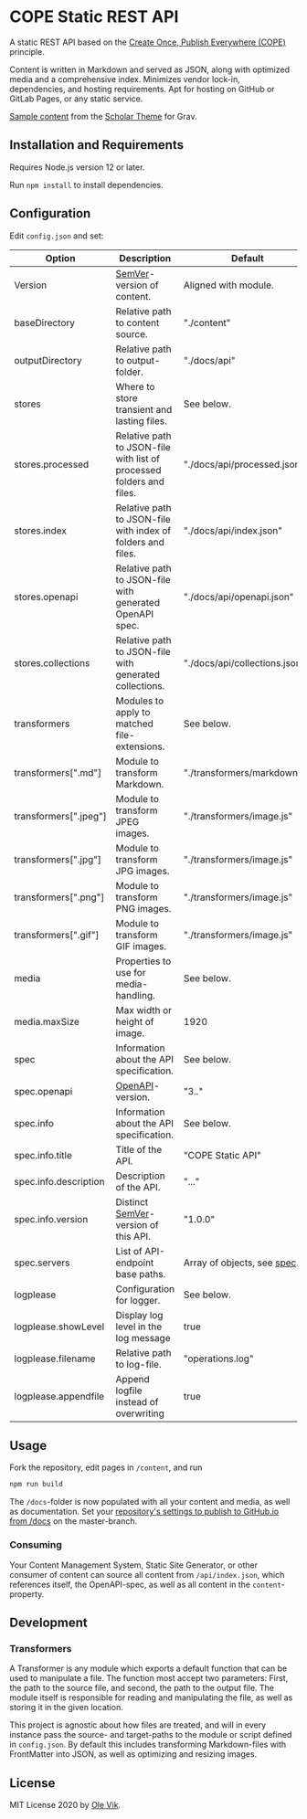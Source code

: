 # COPE Static REST API

A static REST API based on the [Create Once, Publish Everywhere (COPE)](https://www.programmableweb.com/news/cope-create-once-publish-everywhere/2009/10/13) principle.

Content is written in Markdown and served as JSON, along with optimized media and a comprehensive index. Minimizes vendor lock-in, dependencies, and hosting requirements. Apt for hosting on GitHub or GitLab Pages, or any static service.

[Sample content](https://github.com/OleVik/grav-skeleton-scholar/tree/master/user/pages) from the [Scholar Theme](https://github.com/OleVik/grav-theme-scholar) for Grav.

## Installation and Requirements

Requires Node.js version 12 or later.

Run `npm install` to install dependencies.

## Configuration

Edit `config.json` and set:

| Option | Description | Default | Type |
|-|-|-|-|
| Version | [SemVer](https://semver.org)-version of content. | Aligned with module. | String |
| baseDirectory | Relative path to content source. | "./content" | String |
| outputDirectory | Relative path to output-folder. | "./docs/api" | String |
| stores | Where to store transient and lasting files. | See below. | Object |
| stores.processed | Relative path to JSON-file with list of processed folders and files. | "./docs/api/processed.json" | String |
| stores.index | Relative path to JSON-file with index of folders and files. | "./docs/api/index.json" | String |
| stores.openapi | Relative path to JSON-file with generated OpenAPI spec. | "./docs/api/openapi.json" | String |
| stores.collections | Relative path to JSON-file with generated collections. | "./docs/api/collections.json" | String |
| transformers | Modules to apply to matched file-extensions. | See below. | Object |
| transformers[".md"] | Module to transform Markdown. | "./transformers/markdown.js" | String |
| transformers[".jpeg"] | Module to transform JPEG images. | "./transformers/image.js" | String |
| transformers[".jpg"] | Module to transform JPG images. | "./transformers/image.js" | String |
| transformers[".png"] | Module to transform PNG images. | "./transformers/image.js" | String |
| transformers[".gif"] | Module to transform GIF images. | "./transformers/image.js" | String |
| media | Properties to use for media-handling. | See below. | Object |
| media.maxSize | Max width or height of image. | 1920 | Integer |
| spec | Information about the API specification. | See below. | Object |
| spec.openapi | [OpenAPI](https://swagger.io/specification/)-version. | "3.*.*" | String |
| spec.info | Information about the API specification. | See below. | Object |
| spec.info.title | Title of the API. | "COPE Static API" | String |
| spec.info.description | Description of the API. | "..." | String |
| spec.info.version | Distinct [SemVer](https://semver.org)-version of this API. | "1.0.0" | String |
| spec.servers | List of API-endpoint base paths. | Array of objects, see [spec](https://swagger.io/specification/#server-object). | Array |
| logplease | Configuration for logger. | See below. | Object |
| logplease.showLevel | Display log level in the log message | true | Boolean |
| logplease.filename | Relative path to log-file. | "operations.log" | String |
| logplease.appendfile | Append logfile instead of overwriting | true | Boolean |

## Usage

Fork the repository, edit pages in `/content`, and run

```bash
npm run build
```

The `/docs`-folder is now populated with all your content and media, as well as documentation. Set your [repository's settings to publish to GitHub.io from /docs](https://docs.github.com/en/github/working-with-github-pages/configuring-a-publishing-source-for-your-github-pages-site) on the master-branch.

### Consuming

Your Content Management System, Static Site Generator, or other consumer of content can source all content from `/api/index.json`, which references itself, the OpenAPI-spec, as well as all content in the `content`-property.

## Development

### Transformers

A Transformer is any module which exports a default function that can be used to manipulate a file. The function most accept two parameters: First, the path to the source file, and second, the path to the output file. The module itself is responsible for reading and manipulating the file, as well as storing it in the given location.

This project is agnostic about how files are treated, and will in every instance pass the source- and target-paths to the module or script defined in `config.json`. By default this includes transforming Markdown-files with FrontMatter into JSON, as well as optimizing and resizing images.

## License

MIT License 2020 by [Ole Vik](https://github.com/olevik).